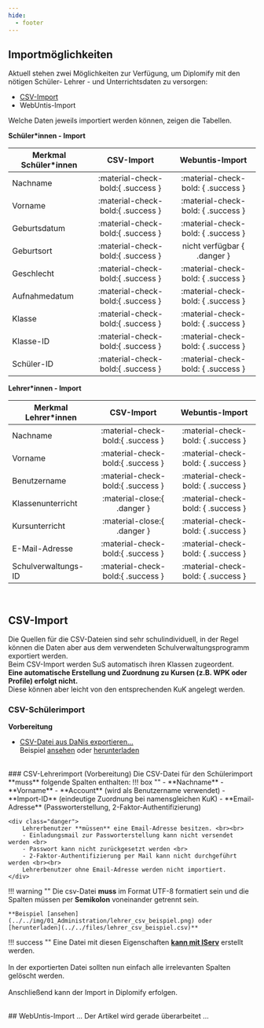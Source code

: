 ```yaml
---
hide:
  - footer
---
```


## Importmöglichkeiten
Aktuell stehen zwei Möglichkeiten zur Verfügung, um Diplomify mit den nötigen Schüler- Lehrer - und Unterrichtsdaten zu versorgen: <br>

- [CSV-Import](#csv-import)<br>
- WebUntis-Import<br>

Welche Daten jeweils importiert werden können, zeigen die Tabellen. <br>


**Schüler*innen - Import**

| Merkmal Schüler*innen | CSV-Import                                                      | Webuntis-Import                             |
|-----------------------|:---------------------------------:|:-------------------------------------------:|
| Nachname              |:material-check-bold:{ .success }  |:material-check-bold: { .success }           |
| Vorname               |:material-check-bold:{ .success }  |:material-check-bold: { .success }           |
| Geburtsdatum          |:material-check-bold:{ .success }  |:material-check-bold: { .success }           |
| Geburtsort            |:material-check-bold:{ .success }  |nicht verfügbar { .danger }                  |
| Geschlecht            |:material-check-bold:{ .success }  |:material-check-bold: { .success }           |
| Aufnahmedatum         |:material-check-bold:{ .success }  |:material-check-bold: { .success }           |
| Klasse                |:material-check-bold:{ .success }  |:material-check-bold: { .success }           |
| Klasse-ID             |:material-check-bold:{ .success }  |:material-check-bold: { .success }           |
| Schüler-ID            |:material-check-bold:{ .success }  |:material-check-bold: { .success }           |

**Lehrer*innen - Import**

| Merkmal Lehrer*innen  | CSV-Import                        | Webuntis-Import                             |
|-----------------------|:---------------------------------:|:-------------------------------------------:|
| Nachname              |:material-check-bold:{ .success }  |:material-check-bold: { .success }           |
| Vorname               |:material-check-bold:{ .success }  |:material-check-bold: { .success }           |
| Benutzername          |:material-check-bold:{ .success }  |:material-check-bold: { .success }           |
| Klassenunterricht     |:material-close:{ .danger }        |:material-check-bold: { .success }           |
| Kursunterricht        |:material-close:{ .danger }        |:material-check-bold: { .success }           |
| E-Mail-Adresse        |:material-check-bold:{ .success }  |:material-check-bold: { .success }           |
| Schulverwaltungs-ID   |:material-check-bold:{ .success }  |:material-check-bold: { .success }           |

<br>

## CSV-Import

Die Quellen für die CSV-Dateien sind sehr schulindividuell, in der Regel können die Daten aber aus dem verwendeten Schulverwaltungsprogramm exportiert werden. <br>
Beim CSV-Import werden SuS automatisch ihren Klassen zugeordent. <br>
**Eine automatische Erstellung und Zuordnung zu Kursen (z.B. WPK oder Profile) erfolgt nicht.** <br>
Diese können aber leicht von den entsprechenden KuK angelegt werden.
<br>
### CSV-Schülerimport
**Vorbereitung**

 - [CSV-Datei aus DaNis exportieren...](Danisexport.md) <br>
    Beispiel [ansehen](../../img/01_Administration/schueler_csv_beispiel.png) oder [herunterladen](../../files/schueler_csv_beispiel.csv)


<br>
### CSV-Lehrerimport (Vorbereitung)
Die CSV-Datei für den Schülerimport **muss** folgende Spalten enthalten: 
!!! box ""
    - **Nachname**
    - **Vorname**
    - **Account** (wird als Benutzername verwendet)
    - **Import-ID** (eindeutige Zuordnung bei namensgleichen KuK)
    - **Email-Adresse** (Passworterstellung, 2-Faktor-Authentifizierung)


    <div class="danger">
        Lehrerbenutzer **müssen** eine Email-Adresse besitzen. <br><br>
        - Einladungsmail zur Passworterstellung kann nicht versendet werden <br>
        - Passwort kann nicht zurückgesetzt werden <br>
        - 2-Faktor-Authentifizierung per Mail kann nicht durchgeführt werden <br><br>
        Lehrerbenutzer ohne Email-Adresse werden nicht importiert.
    </div>

!!! warning ""
    Die csv-Datei **muss** im Format UTF-8 formatiert sein und die Spalten müssen per **Semikolon** voneinander getrennt sein. <br>
    
    **Beispiel [ansehen](../../img/01_Administration/lehrer_csv_beispiel.png) oder [herunterladen](../../files/lehrer_csv_beispiel.csv)**


!!! success ""
    Eine Datei mit diesen Eigenschaften **[kann mit IServ](../../img/01_Administration/lehrer_iserv.gif)** erstellt werden. <br><br>
    In der exportierten Datei sollten nun einfach alle irrelevanten Spalten gelöscht werden.<br><br>
    Anschließend kann der Import in Diplomify erfolgen.
    
<br>
## WebUntis-Import
... Der Artikel wird gerade überarbeitet ...


